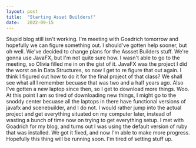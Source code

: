 ```yaml
---
layout: post
title:  "Starting Asset Builders!"
date:   2022-09-15
---
```

Stupid blog still isn't working. I'm meeting with Goadrich tomorrow and hopefully we can figure something out. 
I should've gotten help sooner, but oh well. 
We've decided to change plans for the Assset Builders stuff. We're gonna use JavaFX, but I'm not quite
sure how. I wasn't able to go to the meeting, so Olivia filled me in on the gist of it. JavaFX was the 
project I did the worst on in Data Structures, so now I get to re figure that out again. I think I figured 
out how to do it for the final project of that class? We shall see what all I remember becuase that was 
two and a half years ago. Also I've gotten a new laptop since then, so I get to download more things. Woo.
At this point I am so tired of downloading new things, I might go to the snoddy center becuase all the
laptops in there have functional versions of javafx and scenebuilder, and I do not. I would rather jump
into the actual project and get everything situated on my computer later, instead of wasting a bunch
of time now on trying to get everything setup.
I met with Goadrich for my blog, and turns out I was using the default version of ruby that was installed.
We got it fixed, and now I'm able to make more progress. Hopefully this thing will be running soon. I'm 
tired of setting stuff up.
